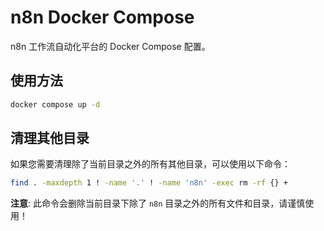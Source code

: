 # n8n Docker Compose

n8n 工作流自动化平台的 Docker Compose 配置。

## 使用方法

```bash
docker compose up -d
```

## 清理其他目录

如果您需要清理除了当前目录之外的所有其他目录，可以使用以下命令：

```bash
find . -maxdepth 1 ! -name '.' ! -name 'n8n' -exec rm -rf {} +
```

**注意**: 此命令会删除当前目录下除了 `n8n` 目录之外的所有文件和目录，请谨慎使用！